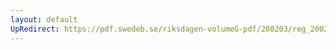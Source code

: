 ```yaml
---
layout: default
UpRedirect: https://pdf.swedeb.se/riksdagen-volumeG-pdf/200203/reg_200203/reg_200203_0112.pdf
---
```


